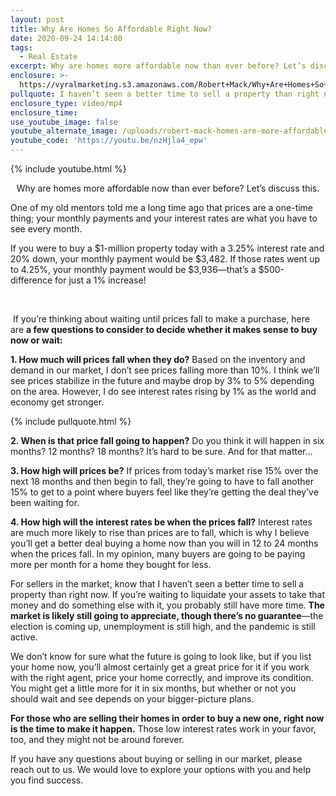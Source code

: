 ```yaml
---
layout: post
title: Why Are Homes So Affordable Right Now?
date: 2020-09-24 14:14:00
tags:
  - Real Estate
excerpt: Why are homes more affordable now than ever before? Let’s discuss this.
enclosure: >-
  https://vyralmarketing.s3.amazonaws.com/Robert+Mack/Why+Are+Homes+So+Affordable+Right+Now_.mp4
pullquote: I haven’t seen a better time to sell a property than right now.
enclosure_type: video/mp4
enclosure_time:
use_youtube_image: false
youtube_alternate_image: /uploads/robert-mack-homes-are-more-affordable-than-ever-before-yt.jpg
youtube_code: 'https://youtu.be/nzHjla4_epw'
---
```


{% include youtube.html %}

<p style="text-align:center">Why are homes more affordable now than ever before? Let’s discuss this.</p>

One of my old mentors told me a long time ago that prices are a one-time thing; your monthly payments and your interest rates are what you have to see every month.

If you were to buy a $1-million property today with a 3.25% interest rate and 20% down, your monthly payment would be $3,482. If those rates went up to 4.25%, your monthly payment would be $3,936—that’s a $500-difference for just a 1% increase\!

&nbsp;

&nbsp;If you’re thinking about waiting until prices fall to make a purchase, here are&nbsp;**a few questions to consider to decide whether it makes sense to buy now or wait:**

**1\. How much will prices fall when they do?** Based on the inventory and demand in our market, I don’t see prices falling more than 10%. I think we’ll see prices stabilize in the future and maybe drop by 3% to 5% depending on the area. However, I do see interest rates rising by 1% as the world and economy get stronger.

{% include pullquote.html %}

**2\. When is that price fall going to happen?** Do you think it will happen in six months? 12 months? 18 months? It’s hard to be sure. And for that matter…

**3\. How high will prices be?** If prices from today’s market rise 15% over the next 18 months and then begin to fall, they’re going to have to fall another 15% to get to a point where buyers feel like they’re getting the deal they’ve been waiting for.

**4\. How high will the interest rates be when the prices fall?** Interest rates are much more likely to rise than prices are to fall, which is why I believe you’ll get a better deal buying a home now than you will in 12 to 24 months when the prices fall. In my opinion, many buyers are going to be paying more per month for a home they bought for less.&nbsp;

For sellers in the market, know that I haven’t seen a better time to sell a property than right now. If you’re waiting to liquidate your assets to take that money and do something else with it, you probably still have more time. **The market is likely still going to appreciate, though there’s no guarantee**—the election is coming up, unemployment is still high, and the pandemic is still active.&nbsp;

We don’t know for sure what the future is going to look like, but if you list your home now, you’ll almost certainly get a great price for it if you work with the right agent, price your home correctly, and improve its condition. You might get a little more for it in six months, but whether or not you should wait and see depends on your bigger-picture plans.

**For those who are selling their homes in order to buy a new one, right now is the time to make it happen.** Those low interest rates work in your favor, too, and they might not be around forever.

If you have any questions about buying or selling in our market, please reach out to us. We would love to explore your options with you and help you find success.